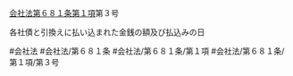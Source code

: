 [会社法第６８１条第１項](会社法＿＿＿＿第６８１条第１項)第３号

各社債と引換えに払い込まれた金銭の額及び払込みの日


#会社法
#会社法/第６８１条
#会社法/第６８１条/第１項
#会社法/第６８１条/第１項/第３号
